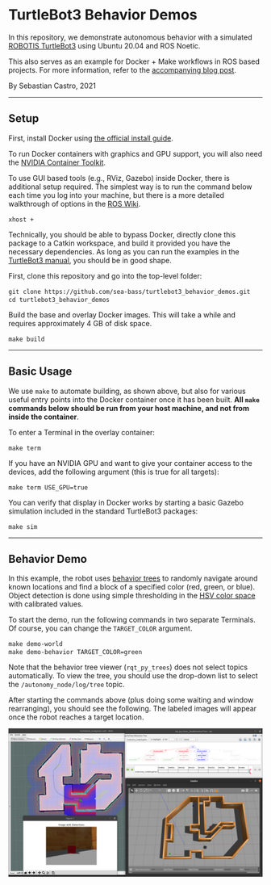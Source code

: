 # TurtleBot3 Behavior Demos
In this repository, we demonstrate autonomous behavior with a simulated [ROBOTIS TurtleBot3](https://emanual.robotis.com/docs/en/platform/turtlebot3/overview/#overview) using Ubuntu 20.04 and ROS Noetic.

This also serves as an example for Docker + Make workflows in ROS based projects. For more information, refer to the [accompanying blog post](https://roboticseabass.wordpress.com/2021/04/21/docker-and-ros/).

By Sebastian Castro, 2021

---

## Setup
First, install Docker using [the official install guide](https://docs.docker.com/engine/install/ubuntu/).

To run Docker containers with graphics and GPU support, you will also need the [NVIDIA Container Toolkit](https://github.com/NVIDIA/nvidia-docker).

To use GUI based tools (e.g., RViz, Gazebo) inside Docker, there is additional setup required. The simplest way is to run the command below each time you log into your machine, but there is a more detailed walkthrough of options in the [ROS Wiki](http://wiki.ros.org/docker/Tutorials/GUI).

```
xhost +
```

Technically, you should be able to bypass Docker, directly clone this package to a Catkin workspace, and build it provided you have the necessary dependencies. As long as you can run the examples in the [TurtleBot3 manual](https://emanual.robotis.com/docs/en/platform/turtlebot3/overview/#overview), you should be in good shape.

First, clone this repository and go into the top-level folder:

```
git clone https://github.com/sea-bass/turtlebot3_behavior_demos.git
cd turtlebot3_behavior_demos
```

Build the base and overlay Docker images. This will take a while and requires approximately 4 GB of disk space.

```
make build
```

---

## Basic Usage
We use `make` to automate building, as shown above, but also for various useful entry points into the Docker container once it has been built. **All `make` commands below should be run from your host machine, and not from inside the container**.

To enter a Terminal in the overlay container:

```
make term
```

If you have an NVIDIA GPU and want to give your container access to the devices, add the following argument (this is true for all targets):

```
make term USE_GPU=true
```

You can verify that display in Docker works by starting a basic Gazebo simulation included in the standard TurtleBot3 packages:

```
make sim
```

---

## Behavior Demo
In this example, the robot uses [behavior trees](https://arxiv.org/abs/1709.00084) to randomly navigate around known locations and find a block of a specified color (red, green, or blue). Object detection is done using simple thresholding in the [HSV color space](https://en.wikipedia.org/wiki/HSL_and_HSV) with calibrated values.

To start the demo, run the following commands in two separate Terminals. Of course, you can change the `TARGET_COLOR` argument.

```
make demo-world
make demo-behavior TARGET_COLOR=green
```

Note that the behavior tree viewer (`rqt_py_trees`) does not select topics automatically. To view the tree, you should use the drop-down list to select the `/autonomy_node/log/tree` topic.

After starting the commands above (plus doing some waiting and window rearranging), you should see the following. The labeled images will appear once the robot reaches a target location.

![Example demo screenshot](./media/demo_screenshot.png)

